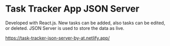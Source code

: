 # Task Tracker App JSON Server

Developed with React.js. New tasks can be added, also tasks can be edited, or deleted. JSON Server is used to store the data as live. 

https://task-tracker-json-server-by-at.netlify.app/
